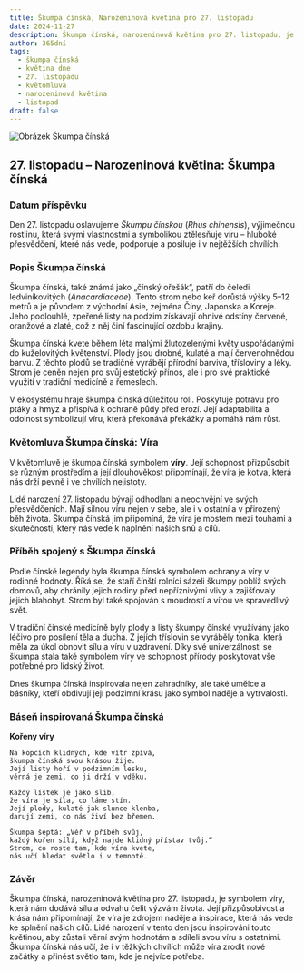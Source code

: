 ```yaml
---
title: Škumpa čínská, Narozeninová květina pro 27. listopadu
date: 2024-11-27
description: Škumpa čínská, narozeninová květina pro 27. listopadu, je symbolem Víra. Objevte její jedinečný význam, fascinující příběhy a poezii, která oslavuje její krásu.
author: 365dní
tags:
  - škumpa čínská
  - květina dne
  - 27. listopadu
  - květomluva
  - narozeninová květina
  - listopad
draft: false
---
```


![Obrázek Škumpa čínská](https://cdn.pixabay.com/photo/2017/08/20/08/03/tree-2660826_640.jpg#center)


## 27. listopadu – Narozeninová květina: Škumpa čínská

### Datum příspěvku

Den 27. listopadu oslavujeme _Škumpu čínskou_ (_Rhus chinensis_), výjimečnou rostlinu, která svými vlastnostmi a symbolikou ztělesňuje víru – hluboké přesvědčení, které nás vede, podporuje a posiluje i v nejtěžších chvílích.

### Popis Škumpa čínská

Škumpa čínská, také známá jako „čínský ořešák“, patří do čeledi ledviníkovitých (_Anacardiaceae_). Tento strom nebo keř dorůstá výšky 5–12 metrů a je původem z východní Asie, zejména Číny, Japonska a Koreje. Jeho podlouhlé, zpeřené listy na podzim získávají ohnivé odstíny červené, oranžové a zlaté, což z něj činí fascinující ozdobu krajiny.

Škumpa čínská kvete během léta malými žlutozelenými květy uspořádanými do kuželovitých květenství. Plody jsou drobné, kulaté a mají červenohnědou barvu. Z těchto plodů se tradičně vyrábějí přírodní barviva, třísloviny a léky. Strom je ceněn nejen pro svůj estetický přínos, ale i pro své praktické využití v tradiční medicíně a řemeslech.

V ekosystému hraje škumpa čínská důležitou roli. Poskytuje potravu pro ptáky a hmyz a přispívá k ochraně půdy před erozí. Její adaptabilita a odolnost symbolizují víru, která překonává překážky a pomáhá nám růst.

### Květomluva Škumpa čínská: Víra

V květomluvě je škumpa čínská symbolem **víry**. Její schopnost přizpůsobit se různým prostředím a její dlouhověkost připomínají, že víra je kotva, která nás drží pevně i ve chvílích nejistoty.

Lidé narození 27. listopadu bývají odhodlaní a neochvějní ve svých přesvědčeních. Mají silnou víru nejen v sebe, ale i v ostatní a v přirozený běh života. Škumpa čínská jim připomíná, že víra je mostem mezi touhami a skutečností, který nás vede k naplnění našich snů a cílů.

### Příběh spojený s Škumpa čínská

Podle čínské legendy byla škumpa čínská symbolem ochrany a víry v rodinné hodnoty. Říká se, že staří čínští rolníci sázeli škumpy poblíž svých domovů, aby chránily jejich rodiny před nepříznivými vlivy a zajišťovaly jejich blahobyt. Strom byl také spojován s moudrostí a vírou ve spravedlivý svět.

V tradiční čínské medicíně byly plody a listy škumpy čínské využívány jako léčivo pro posílení těla a ducha. Z jejích tříslovin se vyráběly tonika, která měla za úkol obnovit sílu a víru v uzdravení. Díky své univerzálnosti se škumpa stala také symbolem víry ve schopnost přírody poskytovat vše potřebné pro lidský život.

Dnes škumpa čínská inspirovala nejen zahradníky, ale také umělce a básníky, kteří obdivují její podzimní krásu jako symbol naděje a vytrvalosti.

### Báseň inspirovaná Škumpa čínská

**Kořeny víry**

```
Na kopcích klidných, kde vítr zpívá,  
škumpa čínská svou krásou žije.  
Její listy hoří v podzimním lesku,  
věrná je zemi, co ji drží v vděku.  

Každý lístek je jako slib,  
že víra je síla, co láme stín.  
Její plody, kulaté jak slunce klenba,  
darují zemi, co nás živí bez břemen.  

Škumpa šeptá: „Věř v příběh svůj,  
každý kořen sílí, když najde klidný přístav tvůj.“  
Strom, co roste tam, kde víra kvete,  
nás učí hledat světlo i v temnotě.  
```

### Závěr

Škumpa čínská, narozeninová květina pro 27. listopadu, je symbolem víry, která nám dodává sílu a odvahu čelit výzvám života. Její přizpůsobivost a krása nám připomínají, že víra je zdrojem naděje a inspirace, která nás vede ke splnění našich cílů. Lidé narození v tento den jsou inspirováni touto květinou, aby zůstali věrní svým hodnotám a sdíleli svou víru s ostatními. Škumpa čínská nás učí, že i v těžkých chvílích může víra zrodit nové začátky a přinést světlo tam, kde je nejvíce potřeba.